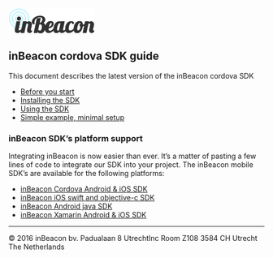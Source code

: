 ![image alt text](image_0.png)

## inBeacon cordova SDK guide
This document describes the latest version of the inBeacon cordova SDK

* [Before you start](before-you-start.md)  
* [Installing the SDK](installing-the-sdk.md)  
* [Using the SDK](using-the-sdk.md)  
* [Simple example, minimal setup](example-code.md)

### inBeacon SDK’s platform support
Integrating inBeacon is now easier than ever. It’s a matter of pasting a few lines of code to integrate our SDK into your project. The inBeacon mobile SDK’s are available for the following platforms:

* [inBeacon Cordova Android & iOS SDK](https://github.com/inbeacon/cordova-plugin-inbeacon)
* [inBeacon iOS swift and objective-c SDK](https://github.com/inbeacon/InbeaconSdk-IOS)	
* [inBeacon Android java SDK](https://github.com/inbeacon/InbeaconSdk-android)	
* [inBeacon Xamarin Android & iOS SDK](https://github.com/inbeacon/InbeaconSdk-xamarin)	


---
© 2016 inBeacon bv. Padualaan 8 UtrechtInc Room Z108 3584 CH Utrecht The Netherlands


